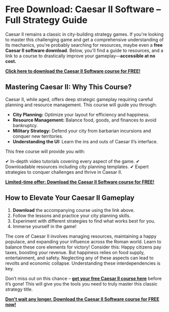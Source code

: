 # Free Download: Caesar II Software – Full Strategy Guide

Caesar II remains a classic in city-building strategy games. If you're looking to master this challenging game and get a comprehensive understanding of its mechanics, you're probably searching for resources, maybe even a **free Caesar II software download**. Below, you'll find a guide to resources, and a link to a course to drastically improve your gameplay—**accessible at no cost.**

[**Click here to download the Caesar II Software course for FREE!**](https://udemywork.com/caesar-ii-software)

## Mastering Caesar II: Why This Course?

Caesar II, while aged, offers deep strategic gameplay requiring careful planning and resource management. This course will guide you through:

*   **City Planning:** Optimize your layout for efficiency and happiness.
*   **Resource Management:** Balance food, goods, and finances to avoid bankruptcy.
*   **Military Strategy:** Defend your city from barbarian incursions and conquer new territories.
*   **Understanding the UI:** Learn the ins and outs of Caesar II’s interface.

This free course will provide you with:

✔ In-depth video tutorials covering every aspect of the game.
✔ Downloadable resources including city planning templates.
✔ Expert strategies to conquer challenges and thrive in Caesar II.

[**Limited-time offer: Download the Caesar II Software course for FREE!**](https://udemywork.com/caesar-ii-software)

## How to Elevate Your Caesar II Gameplay

1.  **Download** the accompanying course using the link above.
2.  Follow the lessons and practice your city planning skills.
3.  Experiment with different strategies to find what works best for you.
4.  Immerse yourself in the game!

The core of Caesar II involves managing resources, maintaining a happy populace, and expanding your influence across the Roman world. Learn to balance these core elements for victory! Consider this: Happy citizens pay taxes, boosting your revenue. But happiness relies on food supply, entertainment, and safety. Neglecting any of these aspects can lead to revolts and economic collapse. Understanding these interdependencies is key.

Don’t miss out on this chance – **[get your free Caesar II course here](https://udemywork.com/caesar-ii-software)** before it’s gone! This will give you the tools you need to truly master this classic strategy title.

[**Don't wait any longer, Download the Caesar II Software course for FREE now!**](https://udemywork.com/caesar-ii-software)
